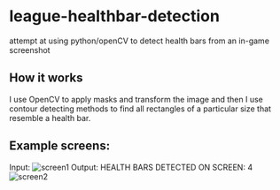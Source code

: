 # league-healthbar-detection
attempt at using python/openCV to detect health bars from an in-game screenshot

## How it works
I use OpenCV to apply masks and transform the image and then I use contour detecting methods to find all rectangles of a particular size that resemble a health bar.

## Example screens:
Input:
![screen1](https://i.imgur.com/3HxivOv.png)
Output: 
HEALTH BARS DETECTED ON SCREEN: 4
![screen2](https://i.imgur.com/wk6bIth.png)
